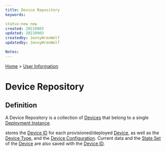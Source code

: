```yaml
---
title: Device Repository
keywords: 

status:new new
created: 20210903
updated: 20210903
createdby: JennyWrenWolf
updatedby: JennyWrenWolf

Notes: 
---
```

[Home](../Index.md) > [User Information](./Index.md)

# Device Repository

## Definition

A Device Repository is a collection of [Devices](./Glossary/Device)  that belong to a single [Deployment Instance](./).


stores the [Device ID](./Glossary/DeviceID.md) for each provisioned/deployed [Device](./Glossary/Device.md), as well as the [Device Type](./Glossary/DeviceType.md), and the [Device Configuration](./Glossary/DeviceConfiguration.md).  Current data and the [State Set](./Glossary/StateSet.md) of the [Device](./Glossary/Device) are also saved with the [Device ID](./Glossary/DeviceID.md).